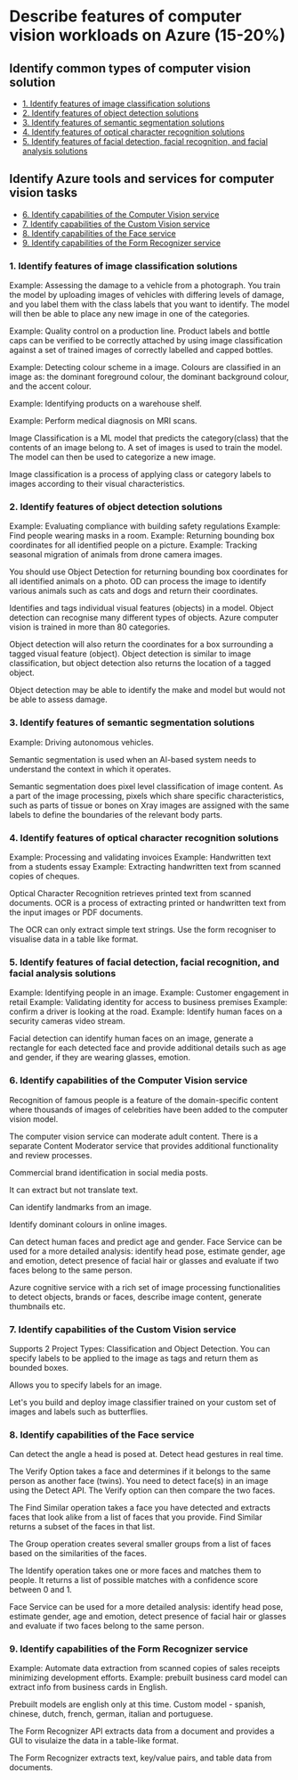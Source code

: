 # Describe features of computer vision workloads on Azure (15-20%)


## Identify common types of computer vision solution
* [1. Identify features of image classification solutions](#1-identify-features-of-image-classification-solutions)
* [2. Identify features of object detection solutions](#2-identify-features-of-object-detection-solutions)
* [3. Identify features of semantic segmentation solutions](#3-identify-features-of-semantic-segmentation-solutions)
* [4. Identify features of optical character recognition solutions](#4-identify-features-of-optical-character-recognition-solutions)
* [5. Identify features of facial detection, facial recognition, and facial analysis solutions](#5-identify-features-of-facial-detection-facial-recognition-and-facial-analysis-solutions)

## Identify Azure tools and services for computer vision tasks
* [6. Identify capabilities of the Computer Vision service](#6-identify-capabilities-of-the-computer-vision-service)
* [7. Identify capabilities of the Custom Vision service](#7-identify-capabilities-of-the-custom-vision-service)
* [8. Identify capabilities of the Face service](#8-identify-capabilities-of-the-Face-service)
* [9. Identify capabilities of the Form Recognizer service](#9-identify-capabilities-of-the-Form-Recognizer-service)


### 1. Identify features of image classification solutions

Example: Assessing the damage to a vehicle from a photograph. You train the model by uploading images of vehicles with differing levels of damage, and you label them with the class labels that you want to identify. The model will then be able to place any new image in one of the categories.

Example: Quality control on a production line. Product labels and bottle caps can be verified to be correctly attached by using image classification against a set of trained images of correctly labelled and capped bottles.

Example: Detecting colour scheme in a image. Colours are classified in an image as: the dominant foreground colour, the dominant background colour, and the accent colour.

Example: Identifying products on a warehouse shelf.

Example: Perform medical diagnosis on MRI scans.

Image Classification is a ML model that predicts the category(class) that the contents of an image belong to. A set of images is used to train the model. The model can then be used to categorize a new image.

Image classification is a process of applying class or category labels to images according to their visual characteristics.

### 2. Identify features of object detection solutions

Example: Evaluating compliance with building safety regulations
Example: Find people wearing masks in a room.
Example: Returning bounding box coordinates for all identified people on a picture.
Example: Tracking seasonal migration of animals from drone camera images.

You should use Object Detection for returning bounding box coordinates for all identified animals on a photo. OD can process the image to identify various animals such as cats and dogs and return their coordinates.

Identifies and tags individual visual features (objects) in a model. Object detection can recognise many different types of objects. Azure computer vision is trained in more than 80 categories.

Object detection will also return the coordinates for a box surrounding a tagged visual feature (object). Object detection is similar to image classification, but object detection also returns the location of a tagged object.

Object detection may be able to identify the make and model but would not be able to assess damage.

### 3. Identify features of semantic segmentation solutions

Example: Driving autonomous vehicles. 

Semantic segmentation is used when an AI-based system needs to understand the context in which it operates.

Semantic segmentation does pixel level classification of image content. As a part of the image processing, pixels which share specific characteristics, such as parts of tissue or bones on Xray images are assigned with the same labels to define the boundaries of the relevant body parts.

### 4. Identify features of optical character recognition solutions

Example: Processing and validating invoices
Example: Handwritten text from a students essay
Example: Extracting handwritten text from scanned copies of cheques.

Optical Character Recognition retrieves printed text from scanned documents. OCR is a process of extracting printed or handwritten text from the input images or PDF documents.

The OCR can only extract simple text strings. Use the form recogniser to visualise data in a table like format.

### 5. Identify features of facial detection, facial recognition, and facial analysis solutions

Example: Identifying people in an image.
Example: Customer engagement in retail
Example: Validating identity for access to business premises
Example: confirm a driver is looking at the road.
Example: Identify human faces on a security cameras video stream.

Facial detection can identify human faces on an image, generate a rectangle for each detected face and provide additional details such as age and gender, if they are wearing glasses, emotion.



### 6. Identify capabilities of the Computer Vision service

Recognition of famous people is a feature of the domain-specific content where thousands of images of celebrities have been added to the computer vision model.

The computer vision service can moderate adult content. There is a separate Content Moderator service that provides additional functionality and review processes.

Commercial brand identification in social media posts.

It can extract but not translate text.

Can identify landmarks from an image.

Identify dominant colours in online images.

Can detect human faces and predict age and gender. Face Service can be used for a more detailed analysis: identify head pose, estimate gender, age and emotion, detect presence of facial hair or glasses and evaluate if two faces belong to the same person.

Azure cognitive service with a rich set of image processing functionalities to detect objects, brands or faces, describe image content, generate thumbnails etc.

### 7. Identify capabilities of the Custom Vision service

Supports 2 Project Types: Classification and Object Detection. You can specify labels to be applied to the image as tags and return them as bounded boxes.

Allows you to specify labels for an image.

Let's you build and deploy image classifier trained on your custom set of images and labels such as butterflies.

### 8. Identify capabilities of the Face service

Can detect the angle a head is posed at. Detect head gestures in real time.

The Verify Option takes a face and determines if it belongs to the same person as another face (twins). You need to detect face(s) in an image using the Detect API. The Verify option can then compare the two faces.

The Find Similar operation takes a face you have detected and extracts faces that look alike from a list of faces that you provide. Find Similar returns a subset of the faces in that list.

The Group operation creates several smaller groups from a list of faces based on the similarities of the faces. 

The Identify operation takes one or more faces and matches them to people. It returns a list of possible matches with a confidence score between 0 and 1.

Face Service can be used for a more detailed analysis: identify head pose, estimate gender, age and emotion, detect presence of facial hair or glasses and evaluate if two faces belong to the same person.

### 9. Identify capabilities of the Form Recognizer service

Example: Automate data extraction from scanned copies of sales receipts minimizing development efforts.
Example: prebuilt business card model can extract info from business cards in English.

Prebuilt models are english only at this time.
Custom model - spanish, chinese, dutch, french, german, italian and portuguese.

The Form Recognizer API extracts data from a document and provides a GUI to visulaize the data in a table-like format.

The Form Recognizer extracts text, key/value pairs, and table data from documents.
